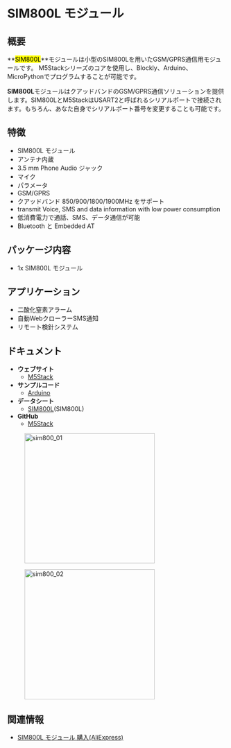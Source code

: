 # SIM800L モジュール

## 概要

**<mark>SIM800L</mark>**モジュールは小型のSIM800Lを用いたGSM/GPRS通信用モジュールです。
M5Stackシリーズのコアを使用し、Blockly、Arduino、MicroPythonでプログラムすることが可能です。

**SIM800L**モジュールはクアッドバンドのGSM/GPRS通信ソリューションを提供します。SIM800LとM5StackはUSART2と呼ばれるシリアルポートで接続されます。もちろん、あなた自身でシリアルポート番号を変更することも可能です。

## 特徴

- SIM800L モジュール
- アンテナ内蔵
- 3.5 mm Phone Audio ジャック
- マイク
- パラメータ
- GSM/GPRS
- クアッドバンド 850/900/1800/1900MHz をサポート
- transmit Voice, SMS and data information with low power consumption
- 低消費電力で通話、SMS、データ通信が可能
- Bluetooth と Embedded AT

## パッケージ内容

- 1x SIM800L モジュール

## アプリケーション

- 二酸化窒素アラーム
- 自動WebクローラーSMS通知
- リモート検針システム

## ドキュメント

- **ウェブサイト**
  - [M5Stack](https://m5stack.com)
- **サンプルコード**
  - [Arduino](https://github.com/m5stack/M5Stack/tree/master/examples)
- **データシート**
  - [SIM800L](http://simcomm2m.com/En/module/detail.aspx?id=138)(SIM800L)
- **GitHub**
  - [M5Stack](https://github.com/m5stack/M5Stack)

<figure>
  <img src="assets/img/product_pics/modules/sim800_01.jpg" alt="sim800_01" width="300px" height="300px">
</figure>
<figure>
  <img src="assets/img/product_pics/modules/sim800_02.jpg" alt="sim800_02" width="300px" height="300px">
</figure>

## 関連情報

- [SIM800L モジュール 購入(AliExpress)](https://www.aliexpress.com/store/product/M5Stack-gsm-SIM800L-iot-arduino-ESP32-3-5/3226069_32843211923.html)
